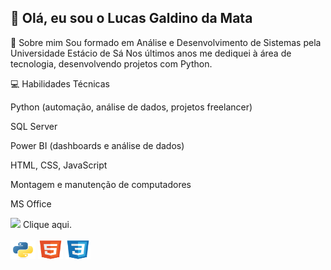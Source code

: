 ## 👋 Olá, eu sou o Lucas Galdino da Mata

🎯 Sobre mim
Sou formado em Análise e Desenvolvimento de Sistemas pela Universidade Estácio de Sá
Nos últimos anos me dediquei à área de tecnologia, desenvolvendo projetos com Python.

💻 Habilidades Técnicas

Python (automação, análise de dados, projetos freelancer)

SQL Server

Power BI (dashboards e análise de dados)

HTML, CSS, JavaScript

Montagem e manutenção de computadores

MS Office
<div>
<a href="https://www.linkedin.com/in/lucas-galdino-da-mata-6834621a4/" target="_blank"><img src="https://img.shields.io/badge/-LinkedIn-%230077B5?style=for-the-badge&logo=linkedin&logoColor=white" target="_blank"></a> Clique aqui.
   </div>

<div style="display: inline_block"><br>
  <img align="center" alt="Rafa-Python" height="30" width="40" src="https://raw.githubusercontent.com/devicons/devicon/master/icons/python/python-original.svg">
  <img align="center" alt="Rafa-HTML" height="30" width="40" src="https://raw.githubusercontent.com/devicons/devicon/master/icons/html5/html5-original.svg">
  <img align="center" alt="Rafa-CSS" height="30" width="40" src="https://raw.githubusercontent.com/devicons/devicon/master/icons/css3/css3-original.svg">
</div>

